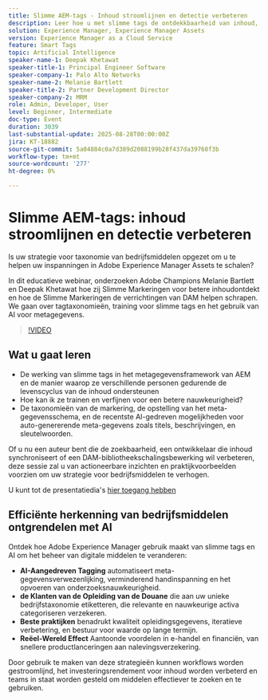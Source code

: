 ```yaml
---
title: Slimme AEM-tags - Inhoud stroomlijnen en detectie verbeteren
description: Leer hoe u met slimme tags de ontdekkbaarheid van inhoud, metagegevens en DAM-schaalbaarheid verbetert met AI-tagingstrategieën in dit AEM-webinar.
solution: Experience Manager, Experience Manager Assets
version: Experience Manager as a Cloud Service
feature: Smart Tags
topic: Artificial Intelligence
speaker-name-1: Deepak Khetawat
speaker-title-1: Principal Engineer Software
speaker-company-1: Palo Alto Networks
speaker-name-2: Melanie Bartlett
speaker-title-2: Partner Development Director
speaker-company-2: MRM
role: Admin, Developer, User
level: Beginner, Intermediate
doc-type: Event
duration: 3039
last-substantial-update: 2025-08-28T00:00:00Z
jira: KT-18882
source-git-commit: 5a04884c0a7d389d2088199b28f437da39768f3b
workflow-type: tm+mt
source-wordcount: '277'
ht-degree: 0%

---
```



# Slimme AEM-tags: inhoud stroomlijnen en detectie verbeteren

Is uw strategie voor taxonomie van bedrijfsmiddelen opgezet om u te helpen uw inspanningen in Adobe Experience Manager Assets te schalen?

In dit educatieve webinar, onderzoeken Adobe Champions Melanie Bartlett en Deepak Khetawat hoe zij Slimme Markeringen voor betere inhoudontdekt en hoe de Slimme Markeringen de verrichtingen van DAM helpen schrapen. We gaan over tagtaxonomieën, training voor slimme tags en het gebruik van AI voor metagegevens.

>[!VIDEO](https://video.tv.adobe.com/v/3471511/?learn=on&enablevpops)

## Wat u gaat leren

* De werking van slimme tags in het metagegevensframework van AEM en de manier waarop ze verschillende personen gedurende de levenscyclus van de inhoud ondersteunen
* Hoe kan ik ze trainen en verfijnen voor een betere nauwkeurigheid?
* De taxonomieën van de markering, de opstelling van het meta-gegevensschema, en de recentste AI-gedreven mogelijkheden voor auto-genererende meta-gegevens zoals titels, beschrijvingen, en sleutelwoorden.

Of u nu een auteur bent die de zoekbaarheid, een ontwikkelaar die inhoud synchroniseert of een DAM-bibliotheekschalingsbewerking wil verbeteren, deze sessie zal u van actioneerbare inzichten en praktijkvoorbeelden voorzien om uw strategie voor bedrijfsmiddelen te verhogen.

U kunt tot de presentatiedia&#39;s [ hier toegang hebben ](../../assets/experience-manager/aug2025/2025-08-28-Adobe-Smart-Tags-Champions-webinar_FINALCOPY.pdf)

## Efficiënte herkenning van bedrijfsmiddelen ontgrendelen met AI

Ontdek hoe Adobe Experience Manager gebruik maakt van slimme tags en AI om het beheer van digitale middelen te veranderen:

* **AI-Aangedreven Tagging** automatiseert meta-gegevensverwezenlijking, verminderend handinspanning en het opvoeren van onderzoeksnauwkeurigheid.
* **de Klanten van de Opleiding van de Douane** die aan uw unieke bedrijfstaxonomie etiketteren, die relevante en nauwkeurige activa categoriseren verzekeren.
* **Beste praktijken** benadrukt kwaliteit opleidingsgegevens, iteratieve verbetering, en bestuur voor waarde op lange termijn.
* **Reëel-Wereld Effect** Aantoonde voordelen in e-handel en financiën, van snellere productlanceringen aan nalevingsverzekering.

Door gebruik te maken van deze strategieën kunnen workflows worden gestroomlijnd, het investeringsrendement voor inhoud worden verbeterd en teams in staat worden gesteld om middelen effectiever te zoeken en te gebruiken.